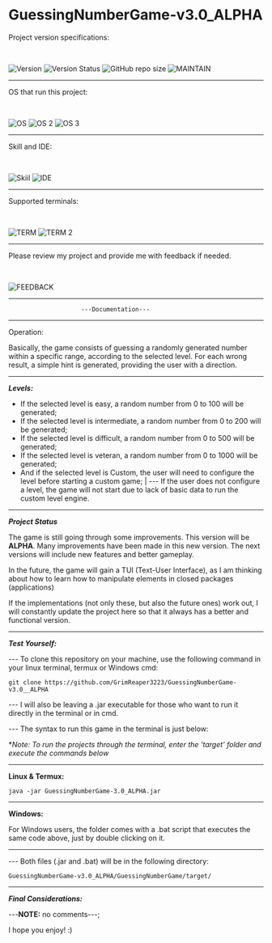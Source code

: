 
# GuessingNumberGame-v3.0_ALPHA

Project version specifications: 

<br>

![Version](https://img.shields.io/badge/Version-3.0__ALPHA-red)  ![Version Status](https://img.shields.io/badge/Version_Status-Stable-red)
![GitHub repo size](https://img.shields.io/github/repo-size/GrimReaper3223/GuessingNumberGame-v3.0__ALPHA)  ![MAINTAIN](https://img.shields.io/badge/Maintained%3F-yes-green.svg)
  <hr>
  
  OS that run this project: 

<br>

![OS](https://img.shields.io/badge/Debian-A81D33?style=for-the-badge&logo=debian&logoColor=white) ![OS 2](https://img.shields.io/badge/Android-3DDC84?style=for-the-badge&logo=android&logoColor=white) ![OS 3](https://img.shields.io/badge/Windows-0078D6?style=for-the-badge&logo=windows&logoColor=white) 
<hr>

  Skill and IDE: 

<br>

![Skiil](https://img.shields.io/badge/Java-ED8B00?style=for-the-badge&logo=openjdk&logoColor=white) ![IDE](https://img.shields.io/badge/apache%20netbeans-1B6AC6?style=for-the-badge&logo=apache%20netbeans%20IDE&logoColor=white) 
<hr>

 Supported terminals: 

<br>

![TERM](https://img.shields.io/badge/GNU%20Bash-4EAA25?style=for-the-badge&logo=GNU%20Bash&logoColor=white) ![TERM 2](https://img.shields.io/badge/tmux-1BB91F?style=for-the-badge&logo=tmux&logoColor=white) 
<hr>

 Please review my project and provide me with feedback if needed. 

<br>

 ![FEEDBACK](https://img.shields.io/badge/Ask%20me-anything-1abc9c.svg)
<hr>

						---Documentation---

<hr>
						
Operation:

Basically, the game consists of guessing a randomly generated number within a specific range, according to the selected level.
For each wrong result, a simple hint is generated, providing the user with a direction.

<hr>

***Levels:***

 - If the selected level is easy, a random number from 0 to 100 will be generated;
 - If the selected level is intermediate, a random number from 0 to 200 will be generated;
 - If the selected level is difficult, a random number from 0 to 500 will be generated;
 - If the selected level is veteran, a random number from 0 to 1000 will be generated;
 - And if the selected level is Custom, the user will need to configure the level before starting a custom game;
	|
	--- If the user does not configure a level, the game will not start due to lack of basic data to run the custom level engine.

<hr>

***Project Status***

The game is still going through some improvements. This version will be **ALPHA**.
Many improvements have been made in this new version. The next versions will include new features and better gameplay.

In the future, the game will gain a TUI (Text-User Interface), as I am thinking about how to learn how to manipulate elements in closed packages (applications)

If the implementations (not only these, but also the future ones) work out, I will constantly update the project here so that it always has a better and functional version.

<hr>

***Test Yourself:***

--- To clone this repository on your machine, use the following command in your linux terminal, termux or Windows cmd:

    git clone https://github.com/GrimReaper3223/GuessingNumberGame-v3.0__ALPHA

--- I will also be leaving a .jar executable for those who want to run it directly in the terminal or in cmd.

--- The syntax to run this game in the terminal is just below:

**Note: To run the projects through the terminal, enter the 'target' folder and execute the commands below* 
	
<hr>

**Linux & Termux:**
		
    java -jar GuessingNumberGame-3.0_ALPHA.jar

<hr>

**Windows:**

For Windows users, the folder comes with a .bat script that executes the same code above, just by double clicking on it.

<hr>

--- Both files (.jar and .bat) will be in the following directory:

	GuessingNumberGame-v3.0_ALPHA/GuessingNumberGame/target/

<hr>

***Final Considerations:***

---**NOTE:** no comments---;

I hope you enjoy! :)
